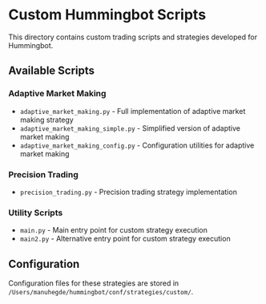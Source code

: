 # Custom Hummingbot Scripts

This directory contains custom trading scripts and strategies developed for Hummingbot.

## Available Scripts

### Adaptive Market Making
- `adaptive_market_making.py` - Full implementation of adaptive market making strategy
- `adaptive_market_making_simple.py` - Simplified version of adaptive market making
- `adaptive_market_making_config.py` - Configuration utilities for adaptive market making

### Precision Trading
- `precision_trading.py` - Precision trading strategy implementation

### Utility Scripts
- `main.py` - Main entry point for custom strategy execution
- `main2.py` - Alternative entry point for custom strategy execution

## Configuration

Configuration files for these strategies are stored in `/Users/manuhegde/hummingbot/conf/strategies/custom/`.
